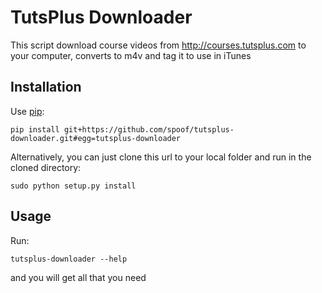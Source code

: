 TutsPlus Downloader
===================

This script download course videos from http://courses.tutsplus.com to your computer, converts to m4v and tag it to use in iTunes


Installation
------------

Use [pip](http://pip-installer.org):

    pip install git+https://github.com/spoof/tutsplus-downloader.git#egg=tutsplus-downloader

Alternatively, you can just clone this url to your local folder and run in the cloned directory:
    
    sudo python setup.py install

    
Usage
-----

Run:

    tutsplus-downloader --help

and you will get all that you need
